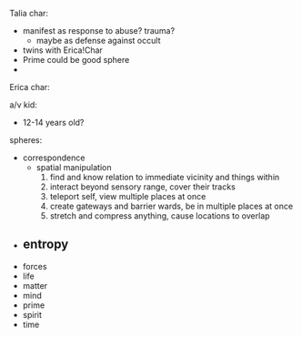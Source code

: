 Talia char:
- manifest as response to abuse? trauma?
    - maybe as defense against occult
- twins with Erica!Char
- Prime could be good sphere
- 

Erica char:


a/v kid:
- 12-14 years old?


spheres:
- correspondence
    - spatial manipulation
        1. find and know relation to immediate vicinity and things within
        2. interact beyond sensory range, cover their tracks
        3. teleport self, view multiple places at once
        4. create gateways and barrier wards, be in multiple places at once
        5. stretch and compress anything, cause locations to overlap
- entropy
    - 
- forces
- life
- matter
- mind
- prime
- spirit
- time
